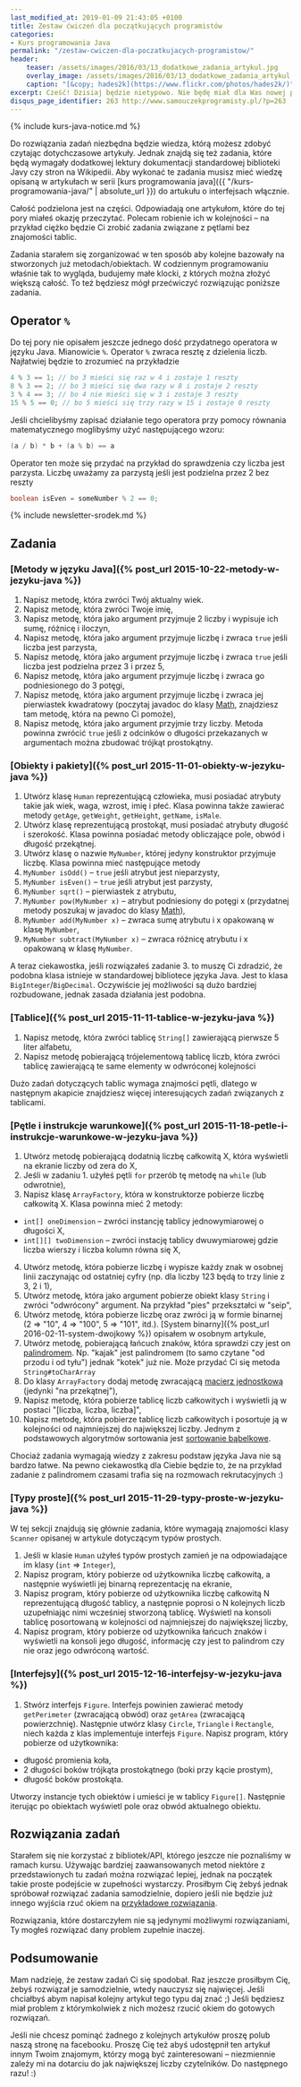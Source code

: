 ```yaml
---
last_modified_at: 2019-01-09 21:43:05 +0100
title: Zestaw ćwiczeń dla początkujących programistów
categories:
- Kurs programowania Java
permalink: "/zestaw-cwiczen-dla-poczatkujacych-programistow/"
header:
    teaser: /assets/images/2016/03/13_dodatkowe_zadania_artykul.jpg
    overlay_image: /assets/images/2016/03/13_dodatkowe_zadania_artykul.jpg
    caption: "[&copy; hades2k](https://www.flickr.com/photos/hades2k/)"
excerpt: Cześć! Dzisiaj będzie nietypowo. Nie będę miał dla Was nowej partii teorii a zestaw dodatkowych zadań, które możesz wykonać aby praktycznie przećwiczyć dotychczas zdobytą wiedzę. Nie ma lepszego sposobu nauki niż przez przykłady. Każde z zadań ma także gotowe rozwiązanie więc jeśli będziesz miał problem z którymkolwiek z nich pokażę Ci jego rozwiązanie. Zapraszam do klawiatury!
disqus_page_identifier: 263 http://www.samouczekprogramisty.pl/?p=263
---
```


{% include kurs-java-notice.md %}

Do rozwiązania zadań niezbędna będzie wiedza, którą możesz zdobyć czytając dotychczasowe artykuły. Jednak znajdą się też zadania, które będą wymagały dodatkowej lektury dokumentacji standardowej biblioteki Javy czy stron na Wikipedii. Aby wykonać te zadania musisz mieć wiedzę opisaną w artykułach w serii [kurs programowania java]({{ "/kurs-programowania-java/" | absolute_url }}) do artukułu o interfejsach włącznie.

Całość podzielona jest na części. Odpowiadają one artykułom, które do tej pory miałeś okazję przeczytać. Polecam robienie ich w kolejności – na przykład ciężko będzie Ci zrobić zadania związane z pętlami bez znajomości tablic.

Zadania starałem się zorganizować w ten sposób aby kolejne bazowały na stworzonych już metodach/obiektach. W codziennym programowaniu właśnie tak to wygląda, budujemy małe klocki, z których można złożyć większą całość. To też będziesz mógł przećwiczyć rozwiązując poniższe zadania.

## Operator `%`

Do tej pory nie opisałem jeszcze jednego dość przydatnego operatora w języku Java. Mianowicie `%`. Operator `%` zwraca resztę z dzielenia liczb. Najłatwiej będzie to zrozumieć na przykładzie

```java
4 % 3 == 1; // bo 3 mieści się raz w 4 i zostaje 1 reszty
8 % 3 == 2; // bo 3 mieści się dwa razy w 8 i zostaje 2 reszty
3 % 4 == 3; // bo 4 nie mieści się w 3 i zostaje 3 reszty
15 % 5 == 0; // bo 5 mieści się trzy razy w 15 i zostaje 0 reszty
```

Jeśli chcielibyśmy zapisać działanie tego operatora przy pomocy równania matematycznego moglibyśmy użyć następującego wzoru:

```java
(a / b) * b + (a % b) == a
```

Operator ten może się przydać na przykład do sprawdzenia czy liczba jest parzysta. Liczbę uważamy za parzystą jeśli jest podzielna przez 2 bez reszty

```java
boolean isEven = someNumber % 2 == 0;
```

{% include newsletter-srodek.md %}

## Zadania

### [Metody w języku Java]({% post_url 2015-10-22-metody-w-jezyku-java %})

1. Napisz metodę, która zwróci Twój aktualny wiek.
2. Napisz metodę, która zwróci Twoje imię,
3. Napisz metodę, która jako argument przyjmuje 2 liczby i wypisuje ich sumę, różnicę i iloczyn,
4. Napisz metodę, która jako argument przyjmuje liczbę i zwraca `true` jeśli liczba jest parzysta,
5. Napisz metodę, która jako argument przyjmuje liczbę i zwraca `true` jeśli liczba jest podzielna przez 3 i przez 5,
6. Napisz metodę, która jako argument przyjmuje liczbę i zwraca go podniesionego do 3 potęgi,
7. Napisz metodę, która jako argument przyjmuje liczbę i zwraca jej pierwiastek kwadratowy (poczytaj javadoc do klasy [Math](https://docs.oracle.com/javase/8/docs/api/java/lang/Math.html), znajdziesz tam metodę, która na pewno Ci pomoże),
8. Napisz metodę, która jako argument przyjmie trzy liczby. Metoda powinna zwrócić `true` jeśli z odcinków o długości przekazanych w argumentach można zbudować trójkąt prostokątny.

### [Obiekty i pakiety]({% post_url 2015-11-01-obiekty-w-jezyku-java %})

1. Utwórz klasę `Human` reprezentującą człowieka, musi posiadać atrybuty takie jak wiek, waga, wzrost, imię i płeć. Klasa powinna także zawierać metody `getAge`, `getWeight`, `getHeight`, `getName`, `isMale`.
2. Utwórz klasę reprezentującą prostokąt, musi posiadać atrybuty długość i szerokość. Klasa powinna posiadać metody obliczające pole, obwód i długość przekątnej.
3. Utwórz klasę o nazwie `MyNumber`, której jedyny konstruktor przyjmuje liczbę. Klasa powinna mieć następujące metody
  1. `MyNumber isOdd()` – `true` jeśli atrybut jest nieparzysty,
  2. `MyNumber isEven()` – `true` jeśli atrybut jest parzysty,
  3. `MyNumber sqrt()` – pierwiastek z atrybutu,
  4. `MyNumber pow(MyNumber x)` – atrybut podniesiony do potęgi x (przydatnej metody poszukaj w javadoc do klasy [Math](https://docs.oracle.com/javase/8/docs/api/java/lang/Math.html)),
  5. `MyNumber add(MyNumber x)` – zwraca sumę atrybutu i x opakowaną w klasę `MyNumber`,
  6. `MyNumber subtract(MyNumber x)` – zwraca różnicę atrybutu i x opakowaną w klasę `MyNumber`.

A teraz ciekawostka, jeśli rozwiązałeś zadanie 3. to muszę Ci zdradzić, że podobna klasa istnieje w standardowej bibliotece języka Java. Jest to klasa `BigInteger`/`BigDecimal`. Oczywiście jej możliwości są dużo bardziej rozbudowane, jednak zasada działania jest podobna.

### [Tablice]({% post_url 2015-11-11-tablice-w-jezyku-java %})

1. Napisz metodę, która zwróci tablicę `String[]` zawierającą pierwsze 5 liter alfabetu,
2. Napisz metodę pobierającą trójelementową tablicę liczb, która zwróci tablicę zawierającą te same elementy w odwróconej kolejności

Dużo zadań dotyczących tablic wymaga znajmości pętli, dlatego w następnym akapicie znajdziesz więcej interesujących zadań związanych z tablicami.

### [Pętle i instrukcje warunkowe]({% post_url 2015-11-18-petle-i-instrukcje-warunkowe-w-jezyku-java %})

1. Utwórz metodę pobierającą dodatnią liczbę całkowitą X, która wyświetli na ekranie liczby od zera do X,
2. Jeśli w zadaniu 1. użyłeś pętli `for` przerób tę metodę na `while` (lub odwrotnie),
3. Napisz klasę `ArrayFactory`, która w konstruktorze pobierze liczbę całkowitą X. Klasa powinna mieć 2 metody:
  * `int[] oneDimension` – zwróci instancję tablicy jednowymiarowej o długości X,
  * `int[][] twoDimension` – zwróci instację tablicy dwuwymiarowej gdzie liczba wierszy i liczba kolumn równa się X,

4. Utwórz metodę, która pobierze liczbę i wypisze każdy znak w osobnej linii zaczynając od ostatniej cyfry (np. dla liczby 123 będą to trzy linie z 3, 2 i 1),
5. Utwórz metodę, która jako argument pobierze obiekt klasy `String` i zwróci "odwrócony" argument. Na przykład "pies" przekształci w "seip",
6. Utwórz metodę, która pobierze liczbę oraz zwróci ją w formie binarnej (2 =\> "10", 4 =\> "100", 5 =\> "101", itd.). [System binarny]({% post_url 2016-02-11-system-dwojkowy %}) opisałem w osobnym artykule,
7. Utwórz metodę, pobierającą łańcuch znaków, która sprawdzi czy jest on [palindromem](https://pl.wikipedia.org/wiki/Palindrom). Np. "kajak" jest palindromem (to samo czytane "od przodu i od tyłu") jednak "kotek" już nie. Może przydać Ci się metoda `String#toCharArray`
8. Do klasy `ArrayFactory` dodaj metodę zwracającą [macierz jednostkową](https://pl.wikipedia.org/wiki/Macierz_jednostkowa) (jedynki "na przekątnej"),
9. Napisz metodę, która pobierze tablicę liczb całkowitych i wyświetli ją w postaci "[liczba, liczba, liczba]",
10. Napisz metodę, która pobierze tablicę liczb całkowitych i posortuje ją w kolejności od najmniejszej do największej liczby. Jednym z podstawowych algorytmów sortowania jest [sortowanie bąbelkowe](https://pl.wikipedia.org/wiki/Sortowanie_b%C4%85belkowe).

Chociaż zadania wymagają wiedzy z zakresu podstaw języka Java nie są bardzo łatwe. Na pewno ciekawostką dla Ciebie będzie to, że na przykład zadanie z palindromem czasami trafia się na rozmowach rekrutacyjnych :)

### [Typy proste]({% post_url 2015-11-29-typy-proste-w-jezyku-java %})

W tej sekcji znajdują się głównie zadania, które wymagają znajomości klasy `Scanner` opisanej w artykule dotyczącym typów prostych.
1. Jeśli w klasie `Human` użyłeś typów prostych zamień je na odpowiadające im klasy (`int` =\> `Integer`),
2. Napisz program, który pobierze od użytkownika liczbę całkowitą, a następnie wyświetli jej binarną reprezentację na ekranie,
3. Napisz program, który pobierze od użytkownika liczbę całkowitą N reprezentującą długość tablicy, a następnie poprosi o N kolejnych liczb uzupełniając nimi wcześniej stworzoną tablicę. Wyświetl na konsoli tablicę posortowaną w kolejności od najmniejszej do największej liczby,
4. Napisz program, który pobierze od użytkownika łańcuch znaków i wyświetli na konsoli jego długość, informację czy jest to palindrom czy nie oraz jego odwróconą wartość.

### [Interfejsy]({% post_url 2015-12-16-interfejsy-w-jezyku-java %})

1. Stwórz interfejs `Figure`. Interfejs powinien zawierać metody `getPerimeter` (zwracającą obwód) oraz `getArea` (zwracającą powierzchnię). Następnie utwórz klasy `Circle`, `Triangle` i `Rectangle`, niech każda z klas implementuje interfejs `Figure`. Napisz program, który pobierze od użytkownika:
  * długość promienia koła,
  * 2 długości boków trójkąta prostokątnego (boki przy kącie prostym),
  * długość boków prostokąta.

Utworzy instancje tych obiektów i umieści je w tablicy `Figure[]`. Następnie iterując po obiektach wyświetl pole oraz obwód aktualnego obiektu.

## Rozwiązania zadań

Starałem się nie korzystać z bibliotek/API, którego jeszcze nie poznaliśmy w ramach kursu. Używając bardziej zaawansowanych metod niektóre z przedstawionych tu zadań można rozwiązać lepiej, jednak na początek takie proste podejście w zupełności wystarczy. Prosiłbym Cię żebyś jednak spróbował rozwiązać zadania samodzielnie, dopiero jeśli nie będzie już innego wyjścia rzuć okiem na [przykładowe rozwiązania](https://github.com/SamouczekProgramisty/KursJava/tree/master/12_dodatkowe_zadania/src/main/java/pl/samouczekprogramisty/kursjava).

Rozwiązania, które dostarczyłem nie są jedynymi możliwymi rozwiązaniami, Ty mogłeś rozwiązać dany problem zupełnie inaczej.

## Podsumowanie

Mam nadzieję, że zestaw zadań Ci się spodobał. Raz jeszcze prosiłbym Cię, żebyś rozwiązał je samodzielnie, wtedy nauczysz się najwięcej. Jeśli chciałbyś abym napisał kolejny artykuł tego typu daj znać ;) Jeśli będziesz miał problem z którymkolwiek z nich możesz rzucić okiem do gotowych rozwiązań.

Jeśli nie chcesz pominąć żadnego z kolejnych artykułów proszę polub naszą stronę na facebooku. Proszę Cię też abyś udostępnił ten artykuł innym Twoim znajomym, którzy mogą być zainteresowani – niezmiennie zależy mi na dotarciu do jak największej liczby czytelników. Do następnego razu! :)
